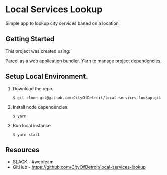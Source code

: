# Local Services Lookup
Simple app to lookup city services based on a location

## Getting Started

This project was created using:

[Parcel](https://parceljs.org/) as a web application bundler.
[Yarn](https://classic.yarnpkg.com/en/) to manage project dependencies.

## Setup Local Environment.

1. Download the repo.
    ```
    $ git clone git@github.com:CityOfDetroit/local-services-lookup.git
    ```
2. Install node dependencies.

    ```
    $ yarn
    ```

3. Run local instance.
    ```
    $ yarn start
    ```
## Resources

* SLACK - #webteam
* GitHub - https://github.com/CityOfDetroit/local-services-lookup
